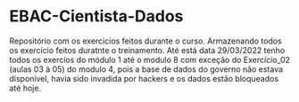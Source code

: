 # EBAC-Cientista-Dados
Repositório com os exercícios feitos durante o curso.
Armazenando todos os exercício feitos duratnte o treinamento. 
Até está data 29/03/2022 tenho todos os exercíos do módulo 1 até o modulo 8 com exceção do Exercício_02 (aulas 03 à 05) do modulo 4, pois a base de dados do governo não estava disponível, havia sido invadida por hackers e os dados estão bloqueados até hoje.
